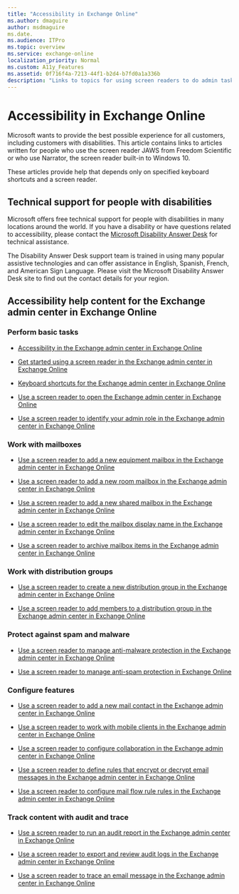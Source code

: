 ```yaml
---
title: "Accessibility in Exchange Online"
ms.author: dmaguire
author: msdmaguire
ms.date.
ms.audience: ITPro
ms.topic: overview
ms.service: exchange-online
localization_priority: Normal
ms.custom: A11y_Features
ms.assetid: 0f716f4a-7213-44f1-b2d4-b7fd0a1a336b
description: "Links to topics for using screen readers to do admin tasks in Exchange Online."
---
```


# Accessibility in Exchange Online

Microsoft wants to provide the best possible experience for all customers, including customers with disabilities. This article contains links to articles written for people who use the screen reader JAWS from Freedom Scientific or who use Narrator, the screen reader built-in to Windows 10.

These articles provide help that depends only on specified keyboard shortcuts and a screen reader.

## Technical support for people with disabilities

 Microsoft offers free technical support for people with disabilities in many locations around the world. If you have a disability or have questions related to accessibility, please contact the [Microsoft Disability Answer Desk](https://go.microsoft.com/fwlink/p/?LinkID=518252) for technical assistance.

The Disability Answer Desk support team is trained in using many popular assistive technologies and can offer assistance in English, Spanish, French, and American Sign Language. Please visit the Microsoft Disability Answer Desk site to find out the contact details for your region.

## Accessibility help content for the Exchange admin center in Exchange Online

### Perform basic tasks

- [Accessibility in the Exchange admin center in Exchange Online](accessibility-in-exchange-admin-center.md)

- [Get started using a screen reader in the Exchange admin center in Exchange Online](get-started-using-screen-reader.md)

- [Keyboard shortcuts for the Exchange admin center in Exchange Online](keyboard-shortcuts-in-admin-center.md)

- [Use a screen reader to open the Exchange admin center in Exchange Online](use-screen-reader-to-open-exchange-admin-center.md)

- [Use a screen reader to identify your admin role in the Exchange admin center in Exchange Online](use-screen-reader-to-identify-admin-role-in-exchange-admin-center.md)

### Work with mailboxes

- [Use a screen reader to add a new equipment mailbox in the Exchange admin center in Exchange Online](use-screen-reader-to-add-equipment-mailbox-in-exchange-admin-center.md)

- [Use a screen reader to add a new room mailbox in the Exchange admin center in Exchange Online](use-screen-reader-to-add-room-mailbox-in-exchange-admin-center.md)

- [Use a screen reader to add a new shared mailbox in the Exchange admin center in Exchange Online](use-screen-reader-to-add-shared-mailbox-in-exchange-admin-center-2016.md)

- [Use a screen reader to edit the mailbox display name in the Exchange admin center in Exchange Online](use-screen-reader-to-edit-mailbox-display-name-in-exchange-admin-center.md)

- [Use a screen reader to archive mailbox items in the Exchange admin center in Exchange Online](use-screen-reader-to-archive-mailbox-items-in-exchange-admin-center.md)

### Work with distribution groups

- [Use a screen reader to create a new distribution group in the Exchange admin center in Exchange Online](use-screen-reader-to-create-distribution-group-in-exchange-admin-center.md)

- [Use a screen reader to add members to a distribution group in the Exchange admin center in Exchange Online](use-screen-reader-to-add-members-to-a-distribution-group-in-exchange-admin-cente.md)

### Protect against spam and malware

- [Use a screen reader to manage anti-malware protection in the Exchange admin center in Exchange Online](use-screen-reader-to-manage-anti-malware-protection-in-exchange-admin-center.md)

- [Use a screen reader to manage anti-spam protection in Exchange Online](use-a-screen-reader-to-manage-anti-spam-protection.md)

### Configure features

- [Use a screen reader to add a new mail contact in the Exchange admin center in Exchange Online](use-screen-reader-to-add-mail-contact-in-exchange-admin-center.md)

- [Use a screen reader to work with mobile clients in the Exchange admin center in Exchange Online](use-screen-reader-to-work-with-mobile-clients-in-exchange-admin-center.md)

- [Use a screen reader to configure collaboration in the Exchange admin center in Exchange Online](use-screen-reader-to-configure-collaboration-in-exchange-admin-center.md)

- [Use a screen reader to define rules that encrypt or decrypt email messages in the Exchange admin center in Exchange Online](use-screen-reader-to-define-rules-that-encrypt-or-decrypt-email-in-exchange-admi.md)

- [Use a screen reader to configure mail flow rule rules in the Exchange admin center in Exchange Online](use-screen-reader-to-configure-transport-rules-in-exchange-admin-center.md)

### Track content with audit and trace

- [Use a screen reader to run an audit report in the Exchange admin center in Exchange Online](use-screen-reader-to-run-audit-report-in-exchange-admin-center.md)

- [Use a screen reader to export and review audit logs in the Exchange admin center in Exchange Online](use-screen-reader-to-export-and-review-audit-logs-in-exchange-admin-center.md)

- [Use a screen reader to trace an email message in the Exchange admin center in Exchange Online](use-screen-reader-to-trace-an-email-message-in-exchange-admin-center.md)
